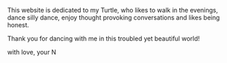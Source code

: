 This website is dedicated to my Turtle, who likes to walk in the evenings, dance silly dance, enjoy thought provoking conversations and likes being honest.

Thank you for dancing with me in this troubled yet beautiful world!

with love,
your N

